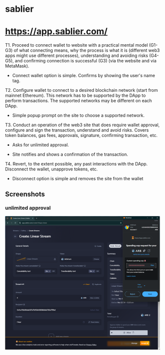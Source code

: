 # sablier
# https://app.sablier.com/

T1. Proceed to connect wallet to website with a practical mental model (G1-G3) of what connecting means, why the process is what it is (different web3 apps might use different processes), understanding and avoiding risks (G4-G5), and confirming connection is successful (G3) (via the website and via MetaMask).

- Connect wallet option is simple. Confirms by showing the user's name tag.

T2. Configure wallet to connect to a desired blockchain network (start from mainnet Ethereum). This network has to be supported by the DApp to perform transactions. The supported networks may be different on each DApp.

- Simple popup prompt on the site to choose a supported network.

T3. Conduct an operation of the web3 site that does require wallet approval, configure and sign the transaction, understand and avoid risks. Covers token balances, gas fees, approvals, signature, confirming transaction, etc.

- Asks for unlimited approval.

- Site notifies and shows a confirmation of the transaction.


T4. Revert, to the extent possible, any past interactions with the DApp. Disconnect the wallet, unapprove tokens, etc. 

- Disconnect option is simple and removes the site from the wallet

## Screenshots
### unlimited approval
![wallet](image-82.png)